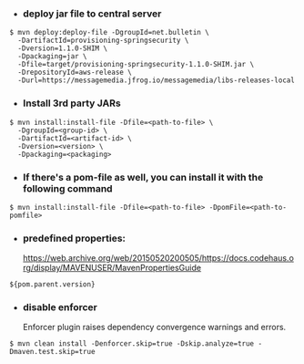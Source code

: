 - ### deploy jar file to central server
```shell
$ mvn deploy:deploy-file -DgroupId=net.bulletin \
  -DartifactId=provisioning-springsecurity \
  -Dversion=1.1.0-SHIM \
  -Dpackaging=jar \
  -Dfile=target/provisioning-springsecurity-1.1.0-SHIM.jar \
  -DrepositoryId=aws-release \
  -Durl=https://messagemedia.jfrog.io/messagemedia/libs-releases-local
```
- ### Install 3rd party JARs
```shell
$ mvn install:install-file -Dfile=<path-to-file> \
  -DgroupId=<group-id> \
  -DartifactId=<artifact-id> \
  -Dversion=<version> \
  -Dpackaging=<packaging>
```
- ### If there's a pom-file as well, you can install it with the following command
```shell
$ mvn install:install-file -Dfile=<path-to-file> -DpomFile=<path-to-pomfile>
```

- ### predefined properties:
  https://web.archive.org/web/20150520200505/https://docs.codehaus.org/display/MAVENUSER/MavenPropertiesGuide
```
${pom.parent.version}
```

- ### disable enforcer
  Enforcer plugin raises dependency convergence warnings and errors.
```shell
$ mvn clean install -Denforcer.skip=true -Dskip.analyze=true -Dmaven.test.skip=true
```